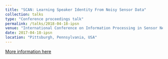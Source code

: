 ```yaml
---
title: "SCAN: Learning Speaker Identity From Noisy Sensor Data"
collection: talks
type: "Conference proceedings talk"
permalink: /talks/2018-04-18-ipsn
venue: "International Conference on Information Processing in Sensor Networks (IPSN)"
date: 2017-04-18-ipsn
location: "Pittsburgh, Pennsylvania, USA"
---
```


[More information here](https://ipsn.acm.org/2017/program.html)